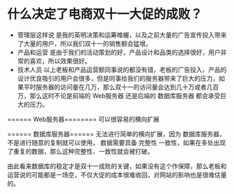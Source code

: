 # 什么决定了电商双十一大促的成败？

* 管理层这样说 是我的英明决策和运筹帷幄，以及之前大量的广告宣传投入带来了大量的用户，所以我们双十一的销售额会猛增。
* 产品和运营 是由于我们的活动策划的好，产品设计和品类的选择很好，用户非常的喜欢，所以效果很好。
* 技术人员 以上老板和产品运营额同事说的都没有错，老板的广告投入，产品的设计优良吸引的用户会很多，但是同事给我们的服务器带来了巨大的压力，如果平时服务器的访问量在几万，那么双十一的访问量会达到几十万或者几百万，那么这时不论是前端的 Web服务器 还是后端的 数据库服务器 都会承受巨大的压力。

====== Web服务器======== 可以很容易的横向扩展

====== 数据库服务器====== 无法进行简单的横向扩展，因为 数据库服务器，不是进行随意的复制就可以使用， 数据需要具备 完整性 一致性，如果在多处出现了重复的数据，那么这种完整性、一致性就会被打破。

由此看来数据库的稳定才是双十一成败的关键，如果没有这个作保障，那么老板和运营说的可能都是一场空，不仅大促的成本很难收回，对网站的影响也是很难估量的。

